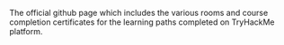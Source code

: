The official github page which includes the various rooms and course completion certificates for the learning paths completed on TryHackMe platform.

<!---
ADI-KAC/ADI-KAC is a ✨ special ✨ repository because its `README.md` (this file) appears on your GitHub profile.
You can click the Preview link to take a look at your changes.
--->
